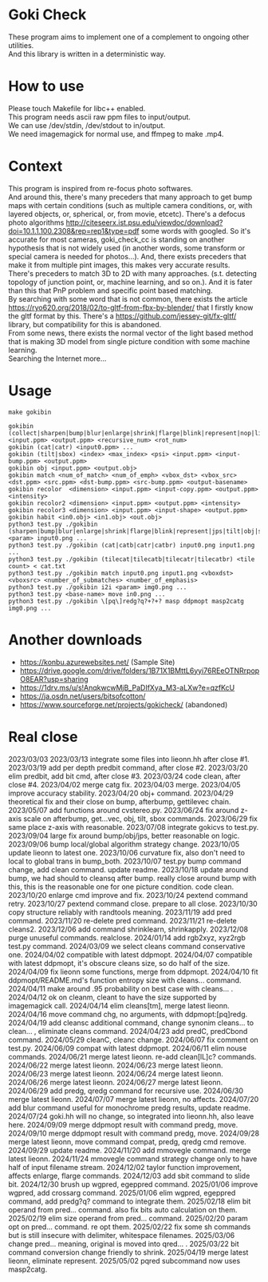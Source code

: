 # Goki Check
These program aims to implement one of a complement to ongoing other utilities.  
And this library is written in a deterministic way.

# How to use
Please touch Makefile for libc++ enabled.  
This program needs ascii raw ppm files to input/output.  
We can use /dev/stdin, /dev/stdout to in/output.  
We need imagemagick for normal use, and ffmpeg to make .mp4.  

# Context
This program is inspired from re-focus photo softwares.  
And around this, there's many preceders that many approach to get bump maps with certain conditions
(such as multiple camera conditions, or, with layered objects, or, spherical, or, from movie, etcetc).
There's a defocus photo algorithms http://citeseerx.ist.psu.edu/viewdoc/download?doi=10.1.1.100.2308&rep=rep1&type=pdf some words with googled. So it's accurate for most cameras, goki_check_cc is standing on another hypothesis that is not widely used (in another words, some transform or special camera is needed for photos...). And, there exists preceders that make it from multiple pint images, this makes very accurate results.  
There's preceders to match 3D to 2D with many approaches. (s.t. detecting topology of junction point, or, machine learning, and so on.). And it is fater than this that PnP problem and specific point based matching.  
By searching with some word that is not common, there exists the article https://ryo620.org/2018/02/to-gltf-from-fbx-by-blender/ that I firstly know the gltf format by this. There's a https://github.com/jessey-git/fx-gltf/ library, but compatibility for this is abandoned.  
From some news, there exists the normal vector of the light based method that is making 3D model from single picture condition with some machine learning.  
Searching the Internet more...

# Usage
    make gokibin
    
    gokibin (collect|sharpen|bump|blur|enlarge|shrink|flarge|blink|represent|nop|limit|bit) <input.ppm> <output.ppm> <recursive_num> <rot_num>
    gokibin (cat|catr) <input0.ppm> ...
    gokibin (tilt|sbox) <index> <max_index> <psi> <input.ppm> <input-bump.ppm> <output.ppm>
    gokibin obj <input.ppm> <output.obj>
    gokibin match <num_of_match> <num_of_emph> <vbox_dst> <vbox_src> <dst.ppm> <src.ppm> <dst-bump.ppm> <src-bump.ppm> <output-basename>
    gokibin recolor  <dimension> <input.ppm> <input-copy.ppm> <output.ppm> <intensity>
    gokibin recolor2 <dimension> <input.ppm> <output.ppm> <intensity>
    gokibin recolor3 <dimension> <input.ppm> <input-shape> <output.ppm>
    gokibin habit <in0.obj> <in1.obj> <out.obj>
    python3 test.py ./gokibin (sharpen|bump|blur|enlarge|shrink|flarge|blink|represent|jps|tilt|obj|sbox|prep|presq|nop|limit|bit|illust|nurie|gray|sbit) <param> input0.png ...
    python3 test.py ./gokibin (cat|catb|catr|catbr) input0.png input1.png ...
    python3 test.py ./gokibin (tilecat|tilecatb|tilecatr|tilecatbr) <tile count> < cat.txt
    python3 test.py ./gokibin match input0.png input1.png <vboxdst> <vboxsrc> <number_of_submatches> <number_of_emphasis>
    python3 test.py ./gokibin i2i <param> img0.png ...
    python3 test.py <base-name> move in0.png ...
    python3 test.py ./gokibin \[pq\]redg?q?+?+? masp ddpmopt masp2catg img0.png ...

# Another downloads
* https://konbu.azurewebsites.net/ (Sample Site)
* https://drive.google.com/drive/folders/1B71X1BMttL6yyi76REeOTNRrpopO8EAR?usp=sharing
* https://1drv.ms/u/s!AnqkwcwMjB_PaDIfXya_M3-aLXw?e=qzfKcU
* https://ja.osdn.net/users/bitsofcotton/
* https://www.sourceforge.net/projects/gokicheck/ (abandoned)

# Real close
2023/03/03
2023/03/13 integrate some files into lieonn.hh after close #1.
2023/03/19 add per depth predbit command, after close #2.
2023/03/20 elim predbit, add bit cmd, after close #3.
2023/03/24 code clean, after close #4.
2023/04/02 merge catg fix.
2023/04/03 merge.
2023/04/05 improve accuracy stability.
2023/04/20 obj+ command.
2023/04/29 theoretical fix and their close on bump, afterbump, gettilevec chain.
2023/05/07 add functions around cvstereo.py.
2023/06/24 fix around z-axis scale on afterbump, get...vec, obj, tilt, sbox commands.
2023/06/29 fix same place z-axis with reasonable.
2023/07/08 integrate gokicvs to test.py.
2023/09/04 large fix around bump/obj/jps, better reasonable on logic.
2023/09/06 bump local/global algorithm strategy change.
2023/10/05 update lieonn to latest one.
2023/10/06 curvature fix, also don't need to local to global trans in bump_both.
2023/10/07 test.py bump command change, add clean command. update readme.
2023/10/18 update around bump, we had should to cleansq after bump. really close around bump with this, this is the reasonable one for one picture condition. code clean.
2023/10/20 enlarge cmd improve and fix.
2023/10/24 pextend command retry.
2023/10/27 pextend command close. prepare to all close.
2023/10/30 copy structure reliably with randtools meaning.
2023/11/19 add pred command.
2023/11/20 re-delete pred command.
2023/11/21 re-delete cleans2.
2023/12/06 add command shrinklearn, shrinkapply.
2023/12/08 purge unuseful commands. realclose.
2024/01/14 add rgb2xyz, xyz2rgb test.py command.
2024/03/09 we select cleans command conservative one.
2024/04/02 compatible with latest ddpmopt.
2024/04/07 compatible with latest ddpmopt, it's obscure cleans size, so do half of the size.
2024/04/09 fix lieonn some functions, merge from ddpmopt.
2024/04/10 fit ddpmopt/README.md's function entropy size with cleans... command.
2024/04/11 make around .95 probability on best case with cleans... .
2024/04/12 ok on cleanm, cleant to have the size supported by imagemagick call.
2024/04/14 elim cleans[tm], merge latest lieonn.
2024/04/16 move command chg, no arguments, with ddpmopt:[pq]redg.
2024/04/19 add cleansc additional command, change synonim cleans... to clean... , eliminate cleans command.
2024/04/23 add predC, predCbond command.
2024/05/29 cleanC, cleanc change.
2024/06/07 fix comment on test.py.
2024/06/09 compat with latest ddpmopt.
2024/06/11 elim nouse commands.
2024/06/21 merge latest lieonn. re-add clean\[lL\]c? commands.
2024/06/22 merge latest lieonn.
2024/06/23 merge latest lieonn.
2024/06/23 merge latest lieonn.
2024/06/24 merge latest lieonn.
2024/06/26 merge latest lieonn.
2024/06/27 merge latest lieonn.
2024/06/29 add predg, qredg command for recursive use.
2024/06/30 merge latest lieonn.
2024/07/07 merge latest lieonn, no affects.
2024/07/20 add blur command useful for monochrome predg results, update readme.
2024/07/24 goki.hh will no change, so integrated into lieonn.hh, also leave here.
2024/09/09 merge ddpmopt result with command predg, move.
2024/09/10 merge ddpmopt result with command predg, move.
2024/09/28 merge latest lieonn, move command compat, predg, qredg cmd remove.
2024/09/29 update readme.
2024/11/20 add mmovegle command. merge latest lieonn.
2024/11/24 mmovegle command strategy change only to have half of input filename stream.
2024/12/02 taylor function improvement, affects enlarge, flarge commands.
2024/12/03 add sbit command to slide bit.
2024/12/30 brush up wgpred, egeppred command.
2025/01/06 improve wgpred, add crossarg command.
2025/01/06 elim wgpred, egeppred command, add predg?q? command to integrate them.
2025/02/18 elim bit operand from pred... command. also fix bits auto calculation on them.
2025/02/19 elim size operand from pred... command.
2025/02/20 param opt on pred... command. re opt them.
2025/02/22 fix some sh commands but is still insecure with delimiter, whitespace filenames.
2025/03/06 change pred... meaning, original is moved into qred... .
2025/03/22 bit command conversion change friendly to shrink.
2025/04/19 merge latest lieonn, eliminate represent.
2025/05/02 pqred subcommand now uses masp2catg.

